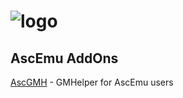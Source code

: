 # ![logo](http://ascemu.org/images/logo.png)

## AscEmu AddOns
[AscGMH](https://github.com/ascemu/AddOns/) - GMHelper for AscEmu users
